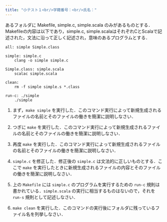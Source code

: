 ```yaml
---
title: "小テスト１<br/>学籍番号：<br/>氏名："
---
```


あるフォルダに Makefile, simple.c, simple.scala のみがあるものとする．Makefileの内容は以下であり，simple.c, simple.scalaはそれぞれCとScalaで記述された，文法に沿って正しく記述され，意味のあるプログラムとする．

~~~ {#lx01-makefile .makefile .src .numberLines}
all: simple Simple.class

simple: simple.c
	clang -o simple simple.c

Simple.class: simple.scala
	scalac simple.scala

clean:
	rm -f simple simple.s *.class

run-c: ./simple
	./simple
~~~

<div class="quiz">

1. まず，`make simple` を実行した．このコマンド実行によって新規生成されるファイルの名前とそのファイルの働きを簡潔に説明しなさい．

1. つぎに `make` を実行した．このコマンド実行によって新規生成されるファイルの名前とそのファイルの働きを簡潔に説明しなさい．

1. 再度 `make` を実行した．このコマンド実行によって新規生成されるファイルの名前とそのファイルの働きを簡潔に説明しなさい．

1. `simple.c` を修正した．修正後の `simple.c` は文法的に正しいものとする．ここで `make` を実行したときに新規生成されるファイルの内容とそのファイルの働きを簡潔に説明しなさい．

1. 上の `Makefile` には `simple.c` のプログラムを実行するための `run-c` 規則は書かれている．`simple.scala` の実行に相当するものはないので，それを `run-s` 規則として記述しなさい．

1. `make clean` を実行した．このコマンドの実行後にフォルダに残っているファイル名を列挙しなさい．

</div>
